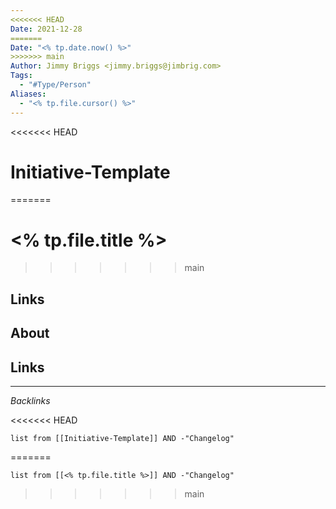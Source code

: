 ```yaml
---
<<<<<<< HEAD
Date: 2021-12-28
=======
Date: "<% tp.date.now() %>"
>>>>>>> main
Author: Jimmy Briggs <jimmy.briggs@jimbrig.com>
Tags:
  - "#Type/Person"
Aliases:
  - "<% tp.file.cursor() %>"
---
```


<<<<<<< HEAD
# Initiative-Template
=======
# \<% tp.file.title %>
>>>>>>> main

## Links

## About

## Links

---

*Backlinks*

<<<<<<< HEAD
```dataview
list from [[Initiative-Template]] AND -"Changelog"
```

=======
````dataview
list from [[<% tp.file.title %>]] AND -"Changelog"
````
>>>>>>> main
